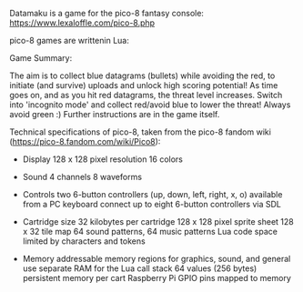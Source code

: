 Datamaku is a game for the pico-8 fantasy console:
https://www.lexaloffle.com/pico-8.php

pico-8 games are writtenin Lua:

Game Summary: 

The aim is to collect blue datagrams (bullets) while avoiding the red, to initiate (and survive) uploads and unlock high scoring potential!
As time goes on, and as you hit red datagrams, the threat level increases. Switch into 'incognito mode' and collect red/avoid blue to lower the threat! 
Always avoid green :)
Further instructions are in the game itself.

Technical specifications of pico-8, taken from the pico-8 fandom wiki (https://pico-8.fandom.com/wiki/Pico8):

- Display
128 x 128 pixel resolution
16 colors

- Sound
4 channels
8 waveforms

- Controls
two 6-button controllers (up, down, left, right, x, o) available from a PC keyboard
connect up to eight 6-button controllers via SDL

- Cartridge size
32 kilobytes per cartridge
128 x 128 pixel sprite sheet
128 x 32 tile map
64 sound patterns, 64 music patterns
Lua code space limited by characters and tokens

- Memory
addressable memory regions for graphics, sound, and general use
separate RAM for the Lua call stack
64 values (256 bytes) persistent memory per cart
Raspberry Pi GPIO pins mapped to memory



